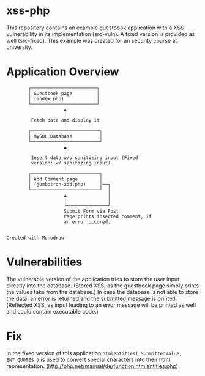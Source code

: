 # xss-php
This repository contains an example guestbook application with a XSS vulnerability in its implementation (src-vuln). A fixed version is provided as well (src-fixed). This example was created for an security course at university. 

# Application Overview

                                                          
            ┌────────────────────────┐                    
            │ Guestbook page         │                    
            │ (index.php)            │                    
            └────────────────────────┘                    
                         ▲                                
                         │                               
             Fetch data and display it                    
                         │                                 
            ┌─────────────────────────┐                   
            │ MySQL Database          │                   
            └─────────────────────────┘                   
                         ▲                                
                         │                                 
             Insert data w/o sanitizing input (Fixed      
             version: w/ sanitizing input)                
                         │                                 
            ┌─────────────────────────┐                   
            │ Add Comment page        │                   
            │ (jumbotron-add.php)     │──┐                
            └─────────────────────────┘  │                
                         ▲               │                
                         │               │                
                         └───────────────┘                
                         Submit Form via Post             
                         Page prints inserted comment, if 
                         an error occured.                
                                                          
                                                          
    Created with Monodraw                                 
                              
# Vulnerabilities
The vulnerable version of the application tries to store the user input directly into the database. (Stored XSS, as the guestbook page simply prints the values take from the database.) In case the database is not able to store the data, an error is returned and the submitted message is printed. (Reflected XSS, as input leading to an error message will be printed as well and could contain executable code.)

# Fix
In the fixed version of this application `htmlentities( SubmittedValue, ENT_QUOTES )` is used to convert special characters into their html representation. (http://php.net/manual/de/function.htmlentities.php)
